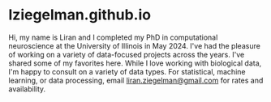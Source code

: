 # lziegelman.github.io

Hi, my name is Liran and I completed my PhD in computational neuroscience at the University of Illinois in May 2024. I've had the pleasure of working on a variety of data-focused projects across the years. I've shared some of my favorites here. While I love working with biological data, I'm happy to consult on a variety of data types. For statistical, machine learning, or data processing, email liran.ziegelman@gmail.com for rates and availability.
